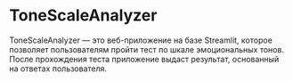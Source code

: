 # ToneScaleAnalyzer
ToneScaleAnalyzer — это веб-приложение на базе Streamlit, которое позволяет пользователям пройти тест по шкале эмоциональных тонов. После прохождения теста приложение выдаст результат, основанный на ответах пользователя.
